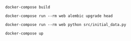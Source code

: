 `docker-compose build`

`docker-compose run --rm web alembic upgrade head`

`docker-compose run --rm web python src/initial_data.py`

`docker-compose up`